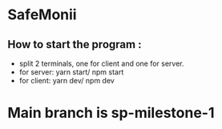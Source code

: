 # SafeMonii

## How to start the program :
* split 2 terminals, one for client and one for server.
* for server: yarn start/ npm start
* for client: yarn dev/ npm dev

# Main branch is sp-milestone-1
